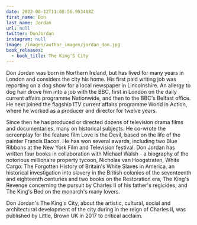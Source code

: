```yaml
---
date: 2022-08-12T11:08:56.953418Z
first_name: Don
last_name: Jordan
url: null
twitter: DonJordan
instagram: null
image: /images/author_images/jordan_don.jpg
book_releases:
  - book_title: The King'S City
---
```

Don Jordan was born in Northern Ireland, but has lived for many years in London and considers the city his home. His first paid writing job was reporting on a dog show for a local newspaper in Lincolnshire. An allergy to dog hair drove him into a job with the BBC, first in London on the daily current affairs programme Nationwide, and then to the BBC's Belfast office. He next joined the flagship ITV current affairs programme World in Action, where he worked as a producer and director for twelve years.

Since then he has produced or directed dozens of television drama films and documentaries, many on historical subjects. He co-wrote the screenplay for the feature film Love is the Devil, based on the life of the painter Francis Bacon. He has won several awards, including two Blue Ribbons at the New York Film and Television festival. Don Jordan has written four books in collaboration with Michael Walsh - a biography of the notorious millionaire property tycoon, Nicholas van Hoogstraten, White Cargo: The Forgotten History of Britain's White Slaves in America, an historical investigation into slavery in the British colonies of the seventeenth and eighteenth centuries and two books on the Restoration era, The King's Revenge concerning the pursuit by Charles II of his father's regicides, and The King's Bed on the monarch's many lovers.

Don Jordan's The King's City, about the artistic, cultural, social and architectural development of the city during in the reign of Charles II, was published by Little, Brown UK in 2017 to critical acclaim.